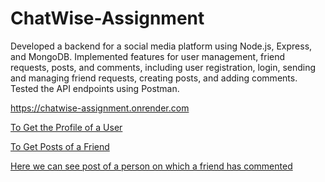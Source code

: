# ChatWise-Assignment
Developed a backend for a social media platform using Node.js, Express, and MongoDB. Implemented features for user management, friend requests, posts, and comments, including user registration, login, sending and managing friend requests, creating posts, and adding comments. Tested the API endpoints using Postman.
 
https://chatwise-assignment.onrender.com

[To Get the  Profile of a User ](https://chatwise-assignment.onrender.com/users/66b5239132c9402a5d58c79c)

[To Get Posts of a Friend](https://chatwise-assignment.onrender.com/posts/friends/66b5a10a019f268387c05f39)

[Here we can see post of a person on which a friend has commented ](https://chatwise-assignment.onrender.com/posts/PostWFriendsComments/66b5a10a019f268387c05f39)
